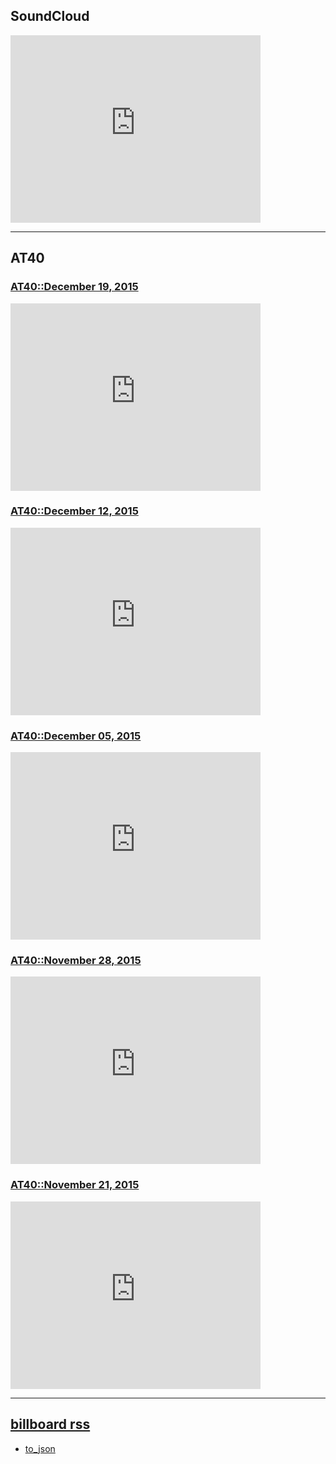 ## SoundCloud
<iframe width="400" height="300" scrolling="no" frameborder="no" src="https://w.soundcloud.com/player/?url=https%3A//api.soundcloud.com/playlists/160649074&amp;auto_play=false&amp;hide_related=false&amp;show_comments=true&amp;show_user=true&amp;show_reposts=false&amp;visual=true"></iframe>

---

## AT40

### [AT40::December 19, 2015][20151219]
<iframe width="400" height="300" src="https://www.youtube.com/embed/videoseries?list=PLSRbdL3cNYaVCIqAyeKJ-m5mIU1FBqCB8" frameborder="0" allowfullscreen></iframe>

### [AT40::December 12, 2015][20151212]
<iframe width="400" height="300" src="https://www.youtube.com/embed/videoseries?list=PLSRbdL3cNYaUrGHEGqZ5SUqC9zSuYx5Eo" frameborder="0" allowfullscreen></iframe>

### [AT40::December 05, 2015][20151205]
<iframe width="400" height="300" src="https://www.youtube.com/embed/videoseries?list=PLSRbdL3cNYaWeXrFPa9jCDqyHh7aSNQIF" frameborder="0" allowfullscreen></iframe>

### [AT40::November 28, 2015][20151128]
<iframe width="400" height="300" src="https://www.youtube.com/embed/videoseries?list=PLSRbdL3cNYaUluLpVg8dg9r7CoVSx-uiH" frameborder="0" allowfullscreen></iframe>

### [AT40::November 21, 2015][20151121]
<!-- <iframe width="560" height="315" src="https://www.youtube.com/embed/videoseries?list=PLSRbdL3cNYaVIlndoyoceYWWfFrnr7ye4" frameborder="0" allowfullscreen></iframe> -->
<iframe width="400" height="300" src="https://www.youtube.com/embed/videoseries?list=PLSRbdL3cNYaVIlndoyoceYWWfFrnr7ye4" frameborder="0" allowfullscreen></iframe>

---

## [billboard rss][billboard]
- [to_json](/billboard_rss_to_json)


[20151219]: http://www.at40.com/top-40/chart/39233
[20151212]: http://www.at40.com/top-40/chart/39185
[20151205]: http://www.at40.com/top-40/chart/39098
[20151128]: http://www.at40.com/top-40/chart/39004
[20151121]: http://www.at40.com/top-40/chart/38938
[billboard]: http://www.billboard.com/rss/charts/hot-100

